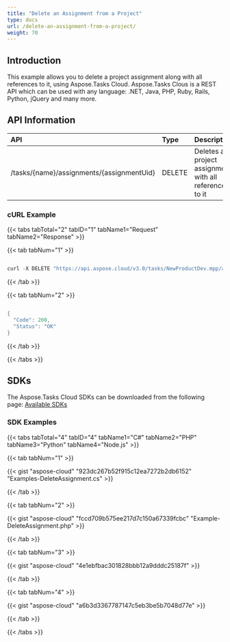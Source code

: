 ```yaml
---
title: "Delete an Assignment from a Project"
type: docs
url: /delete-an-assignment-from-a-project/
weight: 70
---
```


## **Introduction**
This example allows you to delete a project assignment along with all references to it, using Aspose.Tasks Cloud. Aspose.Tasks Clous is a REST API which can be used with any language: .NET, Java, PHP, Ruby, Rails, Python, jQuery and many more.
## **API Information**

|**API**|**Type**|**Description**|**Resource Link**|
| :- | :- | :- | :- |
|/tasks/{name}/assignments/{assignmentUid}|DELETE|Deletes a project assignment with all references to it|[DeleteAssignment](https://apireference.aspose.cloud/tasks/#/TasksAssignments/DeleteAssignment)|
### **cURL Example**
{{< tabs tabTotal="2" tabID="1" tabName1="Request" tabName2="Response" >}}

{{< tab tabNum="1" >}}

```java

curl -X DELETE "https://api.aspose.cloud/v3.0/tasks/NewProductDev.mpp/assignments/63" -H "accept: application/json" -H "x-aspose-client: Containerize.Swagger"
```

{{< /tab >}}

{{< tab tabNum="2" >}}

```java

{
  "Code": 200,
  "Status": "OK"
}

```

{{< /tab >}}

{{< /tabs >}}
## **SDKs**
The Aspose.Tasks Cloud SDKs can be downloaded from the following page: [Available SDKs](/tasks/available-sdks/)
### **SDK Examples**
{{< tabs tabTotal="4" tabID="4" tabName1="C#" tabName2="PHP" tabName3="Python" tabName4="Node.js" >}}

{{< tab tabNum="1" >}}

{{< gist "aspose-cloud" "923dc267b52f915c12ea7272b2db6152" "Examples-DeleteAssignment.cs" >}}

{{< /tab >}}


{{< tab tabNum="2" >}}

{{< gist "aspose-cloud" "fccd709b575ee217d7c150a67339fcbc" "Example-DeleteAssignment.php" >}}

{{< /tab >}}


{{< tab tabNum="3" >}}

{{< gist "aspose-cloud" "4e1ebfbac301828bbb12a9dddc25187f" >}}

{{< /tab >}}

{{< tab tabNum="4" >}}

{{< gist "aspose-cloud" "a6b3d3367787147c5eb3be5b7048d77e" >}}

{{< /tab >}}

{{< /tabs >}}
